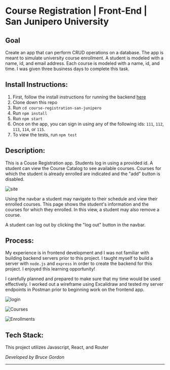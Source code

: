 # Course Registration | Front-End | San Junipero University

## Goal
Create an app that can perform CRUD operations on a database. The app is meant to simulate university course enrollment.  A student is modeled with a name, id, and email address.  Each course is modeled with a name, id, and time.  I was given three business days to complete this task.

## Install Instructions:
1. First, follow the install instructions for running the backend [here](https://github.com/bruce-gordon/guild-project-server)
2. Clone down this repo
3. Run `cd course-registration-san-junipero`
4. Run `npm install`
5. Run `npm start`
6. Once on the app, you can sign in using any of the following ids: `111`, `112`, `113`, `114`, or `115`.
7. To view the tests, run `npm test`

## Description:
This is a Couse Registration app.  Students log in using a provided id.  A student can view the Course Catalog to see available courses.  Courses for which the student is already enrolled are indicated and the "add" button is disabled.  

![site](https://user-images.githubusercontent.com/51416773/112075528-4feb8380-8b3e-11eb-8e60-2e24c3208f62.gif)

Using the navbar a student may navigate to their schedule and view their enrolled courses.  This page shows the student's information and the courses for which they enrolled.  In this view, a student may also remove a course.

A student can log out by clicking the "log out" button in the navbar.

## Process:
My experience is in frontend development and I was not familiar with building backend servers prior to this project.  I taught myself to build a server with `node.js` and `express` in order to create the backend for this project.  I enjoyed this learning opportunity!

I carefully planned and prepared to make sure that my time would be used effectively.  I worked out a wireframe using Excalidraw and tested my server endpoints in Postman prior to beginning work on the frontend app.

![login](https://user-images.githubusercontent.com/68293135/112539857-b9ea6f80-8d6e-11eb-95a0-946867a65edd.png)

![Courses](https://user-images.githubusercontent.com/68293135/112539879-c1117d80-8d6e-11eb-8e50-ab61d58867cc.png)

![Enrollments](https://user-images.githubusercontent.com/68293135/112539900-ca9ae580-8d6e-11eb-8e5a-0f87ca543ca2.png)

## Tech Stack:
This project utilizes Javascript, React, and Router

*Developed by Bruce Gordon*
*****************************************************************************
